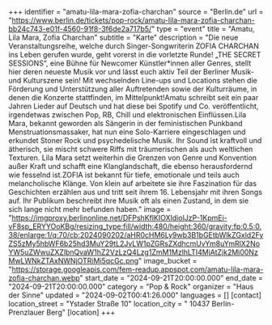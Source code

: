 +++
identifier = "amatu-lila-mara-zofia-charchan"
source = "Berlin.de"
url = "https://www.berlin.de/tickets/pop-rock/amatu-lila-mara-zofia-charchan-bb24c743-e01f-4560-91f8-3f6de2a717b5/"
type = "event"
title = "Amatu, Lila Mara, Zofia Charchan"
subtitle = "Karte"
description = "Die neue Veranstaltungsreihe, welche durch Singer-Songwriterin ZOFIA CHARCHAN ins Leben gerufen wurde, geht vorerst in die vorletzte Runde! „THE SECRET SESSIONS“, eine Bühne für Newcomer Künstler*innen aller Genres, stellt hier deren neueste Musik vor und lässt euch aktiv Teil der Berliner Musik- und Kulturszene sein! Mit wechselnden Line-ups und Locations stehen die Förderung und Unterstützung aller Auftretenden sowie der Kulturräume, in denen die Konzerte stattfinden, im Mittelpunkt!Amatu schreibt seit ein paar Jahren Lieder auf Deutsch und hat diese bei Spotify und Co. veröffentlicht, irgendetwas zwischen Pop, RB, Chill und elektronischen Einflüssen.Lila Mara, bekannt geworden als Sängerin in der feministischen Punkband Menstruationsmassaker, hat nun eine Solo-Karriere eingeschlagen und erkundet Stoner Rock und psychedelische Musik. Ihr Sound ist kraftvoll und ätherisch, sie mischt schwere Riffs mit träumerischen als auch weltlichen Texturen. Lila Mara setzt weiterhin die Grenzen von Genre und Konvention außer Kraft und schafft eine Klanglandschaft, die ebenso herausfordernd wie fesselnd ist.ZOFIA ist bekannt für tiefe, emotionale und teils auch melancholische Klänge. Von klein auf arbeitete sie ihre Faszination für das Geschichten erzählen aus und tritt seit ihrem 16. Lebensjahr mit ihren Songs auf. Ihr Publikum beschreibt ihre Musik oft als einen Zustand, in dem sie sich lange nicht mehr befunden haben."
image = "https://imgproxy.berlinonline.net/DFPshKflKIOXIdiolJzP-1KpmEi-vF8sp_ERYYOoKBg/resizing_type:fill/width:480/height:360/gravity:fp:0.5:0.38/enlarge:1/q:70/cb:2024090202/aHR0cHM6Ly9wb3B1bGEtbWlkZGxld2FyZS5zMy5hbWF6b25hd3MuY29tL2JvLW1pZGRsZXdhcmUvYm8uYmRlX2NoYW5uZWwuZXZlbnQvaW1hZ2VzLzQ4Lzg1ZmM1MzlhLTI4MjAtZjk2Mi00NzMwLWNkZTAxNWNjOTRiMi5qcGc.png"
image_bucket = "https://storage.googleapis.com/fem-readup.appspot.com/amatu-lila-mara-zofia-charchan.webp"
start_date = "2024-09-21T20:00:00.000"
end_date = "2024-09-21T20:00:00.000"
category = "Pop & Rock"
organizer = "Haus der Sinne"
updated = "2024-09-02T00:41:26.000"
languages = []
[contact]
location_street = "Ystader Straße 10"
location_city = " 10437 Berlin-Prenzlauer Berg"
[location]
+++